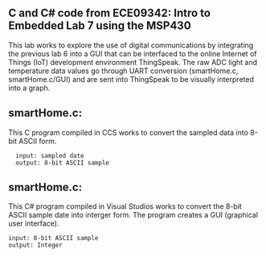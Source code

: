 ## **C and C# code from ECE09342: Intro to Embedded Lab 7 using the MSP430**

This lab works to explore the use of digital communications by integrating the previous lab 6 into a GUI that can be interfaced to the online Internet of Things (IoT) development environment ThingSpeak. The raw ADC light and temperature data values go through UART conversion (smartHome.c, smartHome.c/GUI) and are sent into ThingSpeak to be visually interpreted into a graph.

## **smartHome.c:** 
This C program compiled in CCS works to convert the sampled data into 8-bit ASCII form. 
```
  input: sampled date 
  output: 8-bit ASCII sample
```

## **smartHome.c:** 
This C# program compiled in Visual Studios works to convert the 8-bit ASCII sample date into interger form. The program creates a GUI (graphical user interface). 
  ```
  input: 8-bit ASCII sample
  output: Integer 
  ```
